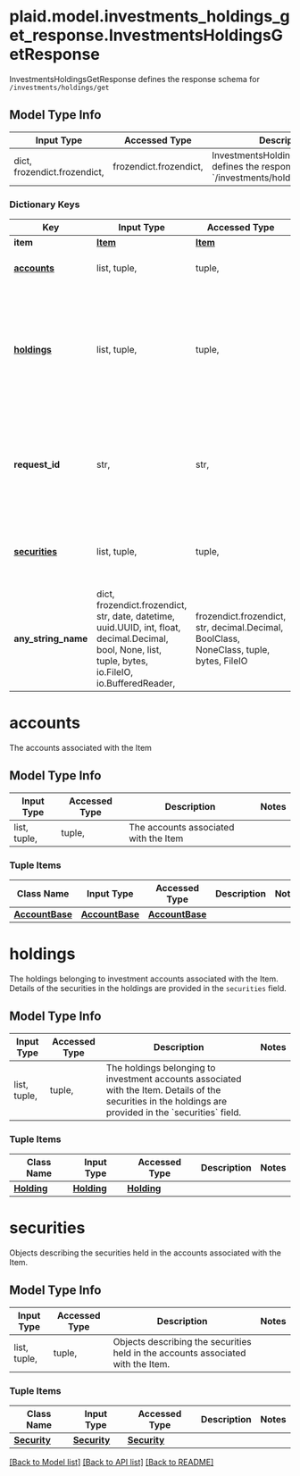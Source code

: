 # plaid.model.investments_holdings_get_response.InvestmentsHoldingsGetResponse

InvestmentsHoldingsGetResponse defines the response schema for `/investments/holdings/get`

## Model Type Info
Input Type | Accessed Type | Description | Notes
------------ | ------------- | ------------- | -------------
dict, frozendict.frozendict,  | frozendict.frozendict,  | InvestmentsHoldingsGetResponse defines the response schema for &#x60;/investments/holdings/get&#x60; | 

### Dictionary Keys
Key | Input Type | Accessed Type | Description | Notes
------------ | ------------- | ------------- | ------------- | -------------
**item** | [**Item**](Item.md) | [**Item**](Item.md) |  | 
**[accounts](#accounts)** | list, tuple,  | tuple,  | The accounts associated with the Item | 
**[holdings](#holdings)** | list, tuple,  | tuple,  | The holdings belonging to investment accounts associated with the Item. Details of the securities in the holdings are provided in the &#x60;securities&#x60; field.  | 
**request_id** | str,  | str,  | A unique identifier for the request, which can be used for troubleshooting. This identifier, like all Plaid identifiers, is case sensitive. | 
**[securities](#securities)** | list, tuple,  | tuple,  | Objects describing the securities held in the accounts associated with the Item.  | 
**any_string_name** | dict, frozendict.frozendict, str, date, datetime, uuid.UUID, int, float, decimal.Decimal, bool, None, list, tuple, bytes, io.FileIO, io.BufferedReader,  | frozendict.frozendict, str, decimal.Decimal, BoolClass, NoneClass, tuple, bytes, FileIO | any string name can be used but the value must be the correct type | [optional]

# accounts

The accounts associated with the Item

## Model Type Info
Input Type | Accessed Type | Description | Notes
------------ | ------------- | ------------- | -------------
list, tuple,  | tuple,  | The accounts associated with the Item | 

### Tuple Items
Class Name | Input Type | Accessed Type | Description | Notes
------------- | ------------- | ------------- | ------------- | -------------
[**AccountBase**](AccountBase.md) | [**AccountBase**](AccountBase.md) | [**AccountBase**](AccountBase.md) |  | 

# holdings

The holdings belonging to investment accounts associated with the Item. Details of the securities in the holdings are provided in the `securities` field. 

## Model Type Info
Input Type | Accessed Type | Description | Notes
------------ | ------------- | ------------- | -------------
list, tuple,  | tuple,  | The holdings belonging to investment accounts associated with the Item. Details of the securities in the holdings are provided in the &#x60;securities&#x60; field.  | 

### Tuple Items
Class Name | Input Type | Accessed Type | Description | Notes
------------- | ------------- | ------------- | ------------- | -------------
[**Holding**](Holding.md) | [**Holding**](Holding.md) | [**Holding**](Holding.md) |  | 

# securities

Objects describing the securities held in the accounts associated with the Item. 

## Model Type Info
Input Type | Accessed Type | Description | Notes
------------ | ------------- | ------------- | -------------
list, tuple,  | tuple,  | Objects describing the securities held in the accounts associated with the Item.  | 

### Tuple Items
Class Name | Input Type | Accessed Type | Description | Notes
------------- | ------------- | ------------- | ------------- | -------------
[**Security**](Security.md) | [**Security**](Security.md) | [**Security**](Security.md) |  | 

[[Back to Model list]](../../README.md#documentation-for-models) [[Back to API list]](../../README.md#documentation-for-api-endpoints) [[Back to README]](../../README.md)

